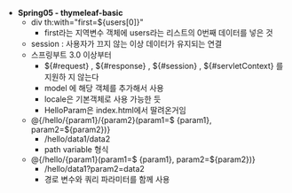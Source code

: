 - **Spring05 - thymeleaf-basic**
    - div th:with="first=${users[0]}"
        - first라는 지역변수 객체에 users라는 리스트의 0번째 데이터를 넣은 것
    - session : 사용자가 끄지 않는 이상 데이터가 유지되는 연결
    - 스프링부트 3.0 이상부터
        - ${#request} , ${#response} , ${#session} , ${#servletContext} 를 지원하 지 않는다
        - model 에 해당 객체를 추가해서 사용
        - locale은 기본객체로 사용 가능한 듯
        - HelloParam은 index.html에서 딸려온거임
    - @{/hello/{param1}/{param2}(param1=$ {param1}, param2=${param2})}
        - /hello/data1/data2
        - path variable 형식
    - @{/hello/{param1}(param1=$ {param1}, param2=${param2})}
        - /hello/data1?param2=data2
        - 경로 변수와 쿼리 파라미터를 함께 사용